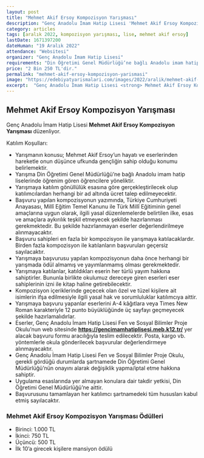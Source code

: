 ```yaml
---
layout: post
title: "Mehmet Akif Ersoy Kompozisyon Yarışması"
description: "Genç Anadolu İmam Hatip Lisesi 'Mehmet Akif Ersoy Kompozisyon Yarışması' düzenliyor."
category: articles
tags: [aralık 2022, kompozisyon yarışması, lise, mehmet akif ersoy]
lastDate: 1671397200
dateHuman: "19 Aralık 2022"
attendance: "Websitesi"
organizer: "Genç Anadolu İmam Hatip Lisesi"
requirements: "Din Öğretimi Genel Müdürlüğü’ne bağlı Anadolu imam hatip liselerinde öğrenim gören öğrenciler katılabilir."
price: "2 Bin 250 TL'dir."
permalink: "mehmet-akif-ersoy-kompozisyon-yarismasi"
image: "https://edebiyatyarismalari.com/images/2022/aralik/mehmet-akif-ersoy-kompozisyon-yarismasi.jpg"
excerpt:  "Genç Anadolu İmam Hatip Lisesi <strong> Mehmet Akif Ersoy Kompozisyon Yarışması </strong> düzenliyor."
---
```


## Mehmet Akif Ersoy Kompozisyon Yarışması
Genç Anadolu İmam Hatip Lisesi **Mehmet Akif Ersoy Kompozisyon Yarışması** düzenliyor.  

Katılım Koşulları:
- Yarışmanın konusu; Mehmet Akif Ersoy’un hayatı ve eserlerinden hareketle onun düşünce ufkunda gençliğin sahip olduğu konumu belirlemektir.
- Yarışma Din Öğretimi Genel Müdürlüğü’ne bağlı Anadolu imam hatip liselerinde öğrenim gören öğrencilere yöneliktir.  
- Yarışmaya katılım gönüllülük esasına göre gerçekleştirilecek olup katılımcılardan herhangi bir ad altında ücret talep edilmeyecektir.
- Başvuru yapılan kompozisyonun yazımında, Türkiye Cumhuriyeti Anayasası, Millî Eğitim Temel Kanunu ile Türk Millî Eğitiminin genel amaçlarına uygun olarak, ilgili yasal düzenlemelerde belirtilen ilke, esas ve amaçlara aykırılık teşkil etmeyecek şekilde hazırlanması gerekmektedir. Bu şekilde hazırlanmayan eserler değerlendirilmeye alınmayacaktır.
- Başvuru sahipleri en fazla bir kompozisyon ile yarışmaya katılacaklardır. Birden fazla kompozisyon ile katılanların başvuruları geçersiz sayılacaktır.
- Yarışmaya başvurusu yapılan kompozisyonun daha önce herhangi bir yarışmada ödül almamış ve yayımlanmamış olması gerekmektedir.
- Yarışmaya katılanlar, katıldıkları eserin her türlü yayım hakkına sahiptirler. Bununla birlikte okulumuz dereceye giren eserleri eser sahiplerinin izni ile kitap haline getirebilecektir. 
- Kompozisyon içeriklerinde geçecek olan özel ve tüzel kişilere ait isimlerin ifşa edilmesiyle ilgili yasal hak ve sorumluluklar katılımcıya aittir.
- Yarışmaya başvuru yapanlar eserlerini A-4 kâğıtlara veya Times New Roman karakteriyle 12 punto büyüklüğünde üç sayfayı geçmeyecek şekilde hazırlamalıdırlar. 
- Eserler, Genç Anadolu İmam Hatip Lisesi Fen ve Sosyal Bilimler Proje Okulu’nun web sitesinde **https://gencimamhatiplisesi.meb.k12.tr/** yer alacak başvuru formu aracılığıyla teslim edilecektir. Posta, kargo vb. yöntemlerle okula gönderilecek başvurular değerlendirmeye alınmayacaktır. 
- Genç Anadolu İmam Hatip Lisesi Fen ve Sosyal Bilimler Proje Okulu, gerekli gördüğü durumlarda şartnamede Din Öğretimi Genel Müdürlüğü’nün onayını alarak değişiklik yapma/iptal etme hakkına sahiptir.
- Uygulama esaslarında yer almayan konulara dair takdir yetkisi, Din Öğretimi Genel Müdürlüğü’ne aittir.
- Başvurusunu tamamlayan her katılımcı şartnamedeki tüm hususları kabul etmiş sayılacaktır.


### Mehmet Akif Ersoy Kompozisyon Yarışması Ödülleri
- Birinci: 1.000 TL
- İkinci: 750 TL
- Üçüncü: 500 TL
- İlk 10’a girecek kişilere mansiyon ödülü
